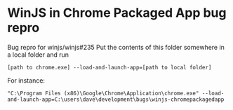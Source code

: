 # WinJS in Chrome Packaged App bug repro
Bug repro for winjs/winjs#235
Put the contents of this folder somewhere in a local folder and run

    [path to chrome.exe] --load-and-launch-app=[path to local folder]
    
For instance:

    "C:\Program Files (x86)\Google\Chrome\Application\chrome.exe" --load-and-launch-app=C:\users\dave\development\bugs\winjs-chromepackagedapp
